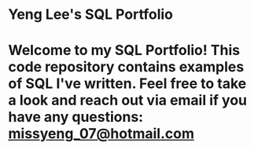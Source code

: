 # Yeng Lee's SQL Portfolio

# Welcome to my SQL Portfolio! This code repository contains examples of SQL I've written. Feel free to take a look and reach out via email if you have any questions: missyeng_07@hotmail.com
